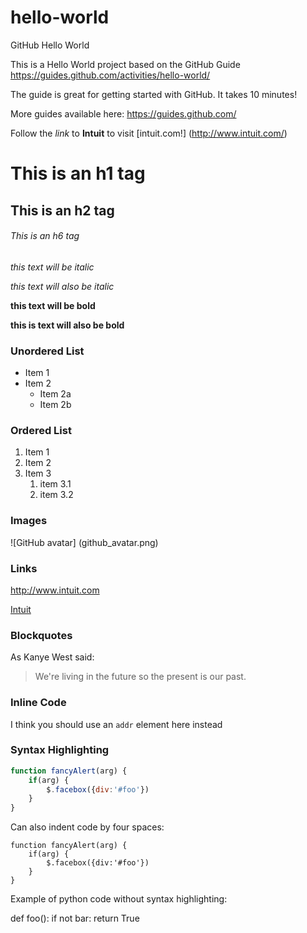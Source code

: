# hello-world
GitHub Hello World

This is a Hello World project based on the GitHub Guide https://guides.github.com/activities/hello-world/

The guide is great for getting started with GitHub. It takes 10 minutes!

More guides available here: https://guides.github.com/

Follow the *link* to **Intuit** to visit [intuit.com!] (http://www.intuit.com/)

# This is an h1 tag
## This is an h2 tag
###### This is an h6 tag

*this text will be italic*

_this text will also be italic_

**this text will be bold**

__this is text will also be bold__

### Unordered List

* Item 1
* Item 2
    * Item 2a
    * Item 2b


### Ordered List

1. Item 1
2. Item 2
3. Item 3
    1. item 3.1
    2. item 3.2

### Images
![GitHub avatar] (github_avatar.png)

### Links
http://www.intuit.com

[Intuit](http://www.intuit.com)

### Blockquotes
As Kanye West said:
> We're living in the future so
> the present is our past.
> 

### Inline Code
I think you should use an
`addr` element here instead


### Syntax Highlighting
```javascript
function fancyAlert(arg) {
    if(arg) {
        $.facebox({div:'#foo'})
    }
}
```

Can also indent code by four spaces:

    function fancyAlert(arg) {
        if(arg) {
            $.facebox({div:'#foo'})
        }
    }

Example of python code without syntax highlighting:

def foo():
    if not bar:
        return True



